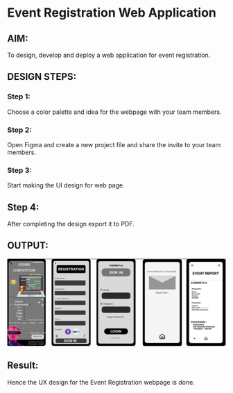 # Event Registration Web Application

## AIM:
To design, develop and deploy a web application for event registration.

## DESIGN STEPS:

### Step 1:
Choose a color palette and idea for the webpage with your team members.

### Step 2:
Open Figma and create a new project file and share the invite to your team members.

### Step 3:
Start making the UI design for web page.

## Step 4:
After completing the design export it to PDF.

## OUTPUT:
![output](/op.png)

## Result:
Hence the UX design for the Event Registration webpage is done.

